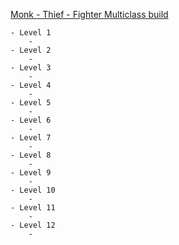 [Monk - Thief - Fighter Multiclass build](https://www.youtube.com/watch?v=cppqU327Oe4)

```dirtree
- Level 1
	- 
- Level 2
	- 
- Level 3
	- 
- Level 4
	- 
- Level 5
	- 
- Level 6
	- 
- Level 7
	- 
- Level 8
	- 
- Level 9
	- 
- Level 10
	- 
- Level 11
	- 
- Level 12
	- 
```